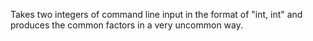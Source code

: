 Takes two integers of command line input in the format of "int, int" and produces the common factors in a very uncommon way.